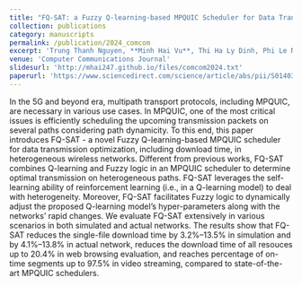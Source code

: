 ```yaml
---
title: "FQ-SAT: a Fuzzy Q-learning-based MPQUIC Scheduler for Data Transmission Optimization"
collection: publications
category: manuscripts
permalink: /publication/2024_comcom
excerpt: 'Trung Thanh Nguyen, **Minh Hai Vu**, Thi Ha Ly Dinh, Phi Le Nguyen, Kien Nguyen'
venue: 'Computer Communications Journal'
slidesurl: 'http://mhai247.github.io/files/comcom2024.txt'
paperurl: 'https://www.sciencedirect.com/science/article/abs/pii/S0140366424002639'
---
```


In the 5G and beyond era, multipath transport protocols, including MPQUIC, are necessary in various use cases. In MPQUIC, one of the most critical issues is efficiently scheduling the upcoming transmission packets on several paths considering path dynamicity. To this end, this paper introduces FQ-SAT - a novel Fuzzy Q-learning-based MPQUIC scheduler for data transmission optimization, including download time, in heterogeneous wireless networks. Different from previous works, FQ-SAT combines Q-learning and Fuzzy logic in an MPQUIC scheduler to determine optimal transmission on heterogeneous paths. FQ-SAT leverages the self-learning ability of reinforcement learning (i.e., in a Q-learning model) to deal with heterogeneity. Moreover, FQ-SAT facilitates Fuzzy logic to dynamically adjust the proposed Q-learning model’s hyper-parameters along with the networks’ rapid changes. We evaluate FQ-SAT extensively in various scenarios in both simulated and actual networks. The results show that FQ-SAT reduces the single-file download time by 3.2%–13.5% in simulation and by 4.1%–13.8% in actual network, reduces the download time of all resouces up to 20.4% in web browsing evaluation, and reaches percentage of on-time segments up to 97.5% in video streaming, compared to state-of-the-art MPQUIC schedulers.